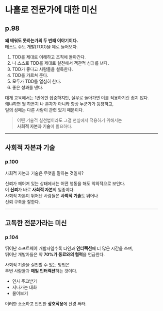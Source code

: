 # 나홀로 전문가에 대한 미신

## p.98

**왜 배워도 못하는가의 두 번째 이야기이다.**  
테스트 주도 개발(TDD)을 예로 들어보자.

1. TDD를 제대로 이해하고 조직에 돌아간다.
2. 나 스스로 TDD를 제대로 실천해서 객관적 성과를 낸다.
3. TDD가 좋다고 사람들을 설득한다.
4. TDD를 가르쳐 준다.
5. 모두가 TDD를 열심히 한다.
6. 좋은 성과를 낸다.

대개 교육에서는 1번에만 집중하지만, 실무로 돌아가면 이를 적용하기란 쉽지 않다.  
왜냐하면 뭘 하든지 나 혼자가 아니라 항상 누군가가 등장하고,  
일의 성패는 다른 사람이 관련 있기 때문이다.

> 어떤 기술적 실천법이라도 그걸 현실에서 적용하기 위해서는  
> **사회적 자본과 기술**이 필요하다.

---

## 사회적 자본과 기술

### p.100

사회적 자본과 기술은 무엇을 말하는 것일까?

신뢰가 깨어져 있는 상태에서는 어떤 행동을 해도 악의적으로 보인다.  
이 **신뢰**가 바로 **사회적 자본**의 일종이다.  
사회적 자본이 뛰어난 사람들은 **사회적 기술**도 뛰어나  
신뢰 구축을 잘한다.

---

## 고독한 전문가라는 미신

### p.104

뛰어난 소프트웨어 개발자일수록 타인과 **인터랙션**에 더 많은 시간을 쓰며,  
뛰어난 개발자들은 약 **70%가 동료와의 협력**을 언급한다.

사회적 기술을 실천할 수 있는 방법은  
주변 사람들과 **매일 인터랙션**하는 것이다.
- 인사 주고받기
- 지나가는 대화
- 물어보기

이러한 소소하고 빈번한 **상호작용**에 신경 써라.
